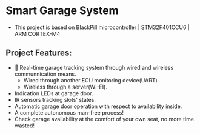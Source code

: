 # Smart Garage System
* This project is based on BlackPill microcontroller | STM32F401CCU6 | ARM CORTEX-M4
## Project Features:
* :star2: Real-time garage tracking system through wired and wireless communnication means.
    * Wired through another ECU monitoring device(UART).
    * Wireless through a server(WI-FI).
* Indication LEDs at garage door.
* IR sensors tracking slots' states.
* Automatic garage door operation with respect to availability inside.
* A complete autonomous man-free process!
* Check garage availability at the comfort of your own seat, no more time wasted!
